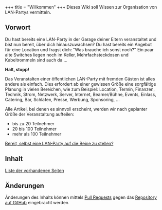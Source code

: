 +++
title = "Willkommen"
+++
Dieses Wiki soll Wissen zur Organisation von LAN-Partys vermitteln.

## Vorwort

Du hast bereits eine LAN-Party in der Garage deiner Eltern veranstaltet und bist nun bereit, über dich hinauszuwachsen?
Du hast bereits ein Angebot für eine Location und fragst dich: "Was brauche ich sonst noch?" Ein paar alte Switches liegen noch im Keller, Mehrfachsteckdosen und Kabeltrommeln sind auch da …

**Halt, stopp!**

Das Veranstalten einer öffentlichen LAN-Party mit fremden Gästen ist alles andere als einfach.
Dies erfordert ab einer gewissen Größe eine sorgfältige Planung in vielen Bereichen, wie zum Beispiel:
Location, Termin, Finanzen, Technik, Strom, Netzwerk, Server, Internet, Beamer/Bühne, Events, Einlass, Catering, Bar, Schlafen, Presse, Werbung, Sponsoring, …

Alle Artikel, bei denen es sinnvoll erscheint, werden wir nach geplanter Größe der Veranstaltung aufteilen:

- bis zu 20 Teilnehmer
- 20 bis 100 Teilnehmer
- mehr als 100 Teilnehmer

[Bereit, selbst eine LAN-Party auf die Beine zu stellen?](/wiki/getting-started)


## Inhalt

[Liste der vorhandenen Seiten](/wiki/)

## Änderungen

Änderungen des Inhalts können mittels [Pull Requests](https://github.com/orgatalk/wiki/pulls) gegen das [Repository auf GitHub](https://github.com/orgatalk/wiki) eingebracht werden.
